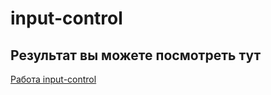 # input-control

## Результат вы можете посмотреть тут 

[Работа input-control](https://efremovva.github.io/input-control/)

